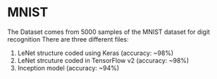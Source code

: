 # MNIST
The Dataset comes from 5000 samples of the MNIST dataset for digit recognition
There are three different files: 
1) LeNet structure coded using Keras (accuracy: ~98%)
2) LeNet strcuture coded in TensorFlow v2 (accuracy: ~98%)
3) Inception model (accuracy: ~94%)
